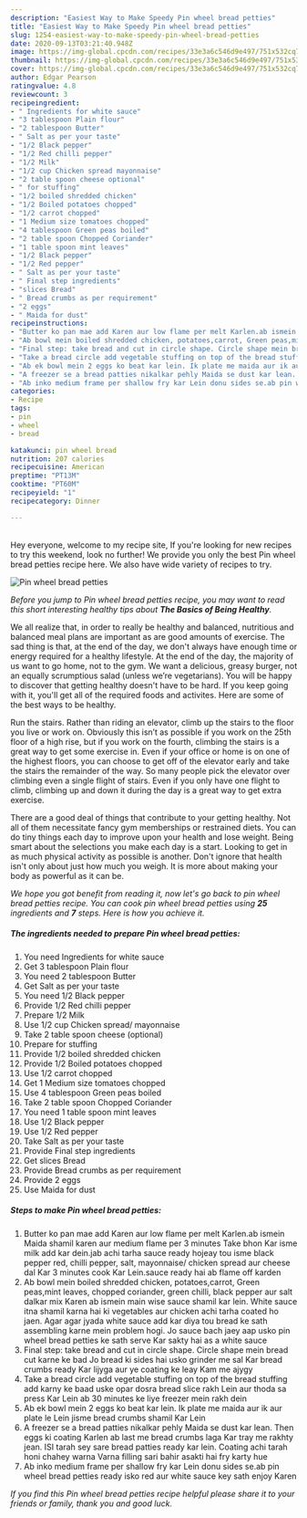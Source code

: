 ```yaml
---
description: "Easiest Way to Make Speedy Pin wheel bread petties"
title: "Easiest Way to Make Speedy Pin wheel bread petties"
slug: 1254-easiest-way-to-make-speedy-pin-wheel-bread-petties
date: 2020-09-13T03:21:40.948Z
image: https://img-global.cpcdn.com/recipes/33e3a6c546d9e497/751x532cq70/pin-wheel-bread-petties-recipe-main-photo.jpg
thumbnail: https://img-global.cpcdn.com/recipes/33e3a6c546d9e497/751x532cq70/pin-wheel-bread-petties-recipe-main-photo.jpg
cover: https://img-global.cpcdn.com/recipes/33e3a6c546d9e497/751x532cq70/pin-wheel-bread-petties-recipe-main-photo.jpg
author: Edgar Pearson
ratingvalue: 4.8
reviewcount: 3
recipeingredient:
- " Ingredients for white sauce"
- "3 tablespoon Plain flour"
- "2 tablespoon Butter"
- " Salt as per your taste"
- "1/2 Black pepper"
- "1/2 Red chilli pepper"
- "1/2 Milk"
- "1/2 cup Chicken spread mayonnaise"
- "2 table spoon cheese optional"
- " for stuffing"
- "1/2 boiled shredded chicken"
- "1/2 Boiled potatoes chopped"
- "1/2 carrot chopped"
- "1 Medium size tomatoes chopped"
- "4 tablespoon Green peas boiled"
- "2 table spoon Chopped Coriander"
- "1 table spoon mint leaves"
- "1/2 Black pepper"
- "1/2 Red pepper"
- " Salt as per your taste"
- " Final step ingredients"
- "slices Bread"
- " Bread crumbs as per requirement"
- "2 eggs"
- " Maida for dust"
recipeinstructions:
- "Butter ko pan mae add Karen aur low flame per melt Karlen.ab ismein Maida shamil karen aur medium flame per 3 minutes Take bhon Kar isme milk add kar dein.jab achi tarha sauce ready hojeay tou isme black pepper red, chilli pepper, salt, mayonnaise/ chicken spread aur cheese dal Kar 3 minutes cook Kar Lein.sauce ready hai ab flame off karden"
- "Ab bowl mein boiled shredded chicken, potatoes,carrot, Green peas,mint leaves, chopped coriander, green chilli, black pepper aur salt dalkar mix Karen ab ismein main wise sauce shamil kar lein. White sauce itna shamil karna hai ki vegetables aur chicken achi tarha coated ho jaen. Agar agar jyada white sauce add kar diya tou bread ke sath assembling karne mein problem hogi. Jo sauce bach jaey aap usko pin wheel bread petties ke sath serve Kar sakty hai as a white sauce"
- "Final step: take bread and cut in circle shape. Circle shape mein bread cut karne ke bad Jo bread ki sides hai usko grinder me sal Kar bread crumbs ready Kar lijyga aur ye coating ke leay Kam me ajygy"
- "Take a bread circle add vegetable stuffing on top of the bread stuffing add karny ke baad uske opar dosra bread slice rakh Lein aur thoda sa press Kar Lein ab 30 minutes ke liye freezer mein rakh dein"
- "Ab ek bowl mein 2 eggs ko beat kar lein. Ik plate me maida aur ik aur plate le Lein jisme bread crumbs shamil Kar Lein"
- "A freezer se a bread patties nikalkar pehly Maida se dust kar lean. Then eggs ki coating Karlen ab last me bread crumbs laga Kar tray me rakhty jean. ISI tarah sey sare bread patties ready kar lein. Coating achi tarah honi chahey warna Varna filling sari bahir asakti hai fry karty hue"
- "Ab inko medium frame per shallow fry kar Lein donu sides se.ab pin wheel bread petties ready isko red aur white sauce key sath enjoy Karen"
categories:
- Recipe
tags:
- pin
- wheel
- bread

katakunci: pin wheel bread 
nutrition: 207 calories
recipecuisine: American
preptime: "PT13M"
cooktime: "PT60M"
recipeyield: "1"
recipecategory: Dinner

---
```

<br>
Hey everyone, welcome to my recipe site, If you're looking for new recipes to try this weekend, look no further! We provide you only the best Pin wheel bread petties recipe here. We also have wide variety of recipes to try.
<br>


![Pin wheel bread petties](https://img-global.cpcdn.com/recipes/33e3a6c546d9e497/751x532cq70/pin-wheel-bread-petties-recipe-main-photo.jpg)

<i>Before you jump to Pin wheel bread petties recipe, you may want to read this short interesting healthy tips about <strong>The Basics of Being Healthy</strong>.</i>

We all realize that, in order to really be healthy and balanced, nutritious and balanced meal plans are important as are good amounts of exercise. The sad thing is that, at the end of the day, we don't always have enough time or energy required for a healthy lifestyle. At the end of the day, the majority of us want to go home, not to the gym. We want a delicious, greasy burger, not an equally scrumptious salad (unless we’re vegetarians). You will be happy to discover that getting healthy doesn't have to be hard. If you keep going with it, you'll get all of the required foods and activites. Here are some of the best ways to be healthy.

Run the stairs. Rather than riding an elevator, climb up the stairs to the floor you live or work on. Obviously this isn’t as possible if you work on the 25th floor of a high rise, but if you work on the fourth, climbing the stairs is a great way to get some exercise in. Even if your office or home is on one of the highest floors, you can choose to get off of the elevator early and take the stairs the remainder of the way. So many people pick the elevator over climbing even a single flight of stairs. Even if you only have one flight to climb, climbing up and down it during the day is a great way to get extra exercise. 

There are a good deal of things that contribute to your getting healthy. Not all of them necessitate fancy gym memberships or restrained diets. You can do tiny things each day to improve upon your health and lose weight. Being smart about the selections you make each day is a start. Looking to get in as much physical activity as possible is another. Don't ignore that health isn't only about just how much you weigh. It is more about making your body as powerful as it can be. 


<i>We hope you got benefit from reading it, now let's go back to pin wheel bread petties recipe. You can cook pin wheel bread petties using <strong>25</strong> ingredients and <strong>7</strong> steps. Here is how you achieve it.
</i>

##### The ingredients needed to prepare Pin wheel bread petties:

1. You need  Ingredients for white sauce
1. Get 3 tablespoon Plain flour
1. You need 2 tablespoon Butter
1. Get  Salt as per your taste
1. You need 1/2 Black pepper
1. Provide 1/2 Red chilli pepper
1. Prepare 1/2 Milk
1. Use 1/2 cup Chicken spread/ mayonnaise
1. Take 2 table spoon cheese (optional)
1. Prepare  for stuffing
1. Provide 1/2 boiled shredded chicken
1. Provide 1/2 Boiled potatoes chopped
1. Use 1/2 carrot chopped
1. Get 1 Medium size tomatoes chopped
1. Use 4 tablespoon Green peas boiled
1. Take 2 table spoon Chopped Coriander
1. You need 1 table spoon mint leaves
1. Use 1/2 Black pepper
1. Use 1/2 Red pepper
1. Take  Salt as per your taste
1. Provide  Final step ingredients
1. Get slices Bread
1. Provide  Bread crumbs as per requirement
1. Provide 2 eggs
1. Use  Maida for dust


##### Steps to make Pin wheel bread petties:

1. Butter ko pan mae add Karen aur low flame per melt Karlen.ab ismein Maida shamil karen aur medium flame per 3 minutes Take bhon Kar isme milk add kar dein.jab achi tarha sauce ready hojeay tou isme black pepper red, chilli pepper, salt, mayonnaise/ chicken spread aur cheese dal Kar 3 minutes cook Kar Lein.sauce ready hai ab flame off karden
1. Ab bowl mein boiled shredded chicken, potatoes,carrot, Green peas,mint leaves, chopped coriander, green chilli, black pepper aur salt dalkar mix Karen ab ismein main wise sauce shamil kar lein. White sauce itna shamil karna hai ki vegetables aur chicken achi tarha coated ho jaen. Agar agar jyada white sauce add kar diya tou bread ke sath assembling karne mein problem hogi. Jo sauce bach jaey aap usko pin wheel bread petties ke sath serve Kar sakty hai as a white sauce
1. Final step: take bread and cut in circle shape. Circle shape mein bread cut karne ke bad Jo bread ki sides hai usko grinder me sal Kar bread crumbs ready Kar lijyga aur ye coating ke leay Kam me ajygy
1. Take a bread circle add vegetable stuffing on top of the bread stuffing add karny ke baad uske opar dosra bread slice rakh Lein aur thoda sa press Kar Lein ab 30 minutes ke liye freezer mein rakh dein
1. Ab ek bowl mein 2 eggs ko beat kar lein. Ik plate me maida aur ik aur plate le Lein jisme bread crumbs shamil Kar Lein
1. A freezer se a bread patties nikalkar pehly Maida se dust kar lean. Then eggs ki coating Karlen ab last me bread crumbs laga Kar tray me rakhty jean. ISI tarah sey sare bread patties ready kar lein. Coating achi tarah honi chahey warna Varna filling sari bahir asakti hai fry karty hue
1. Ab inko medium frame per shallow fry kar Lein donu sides se.ab pin wheel bread petties ready isko red aur white sauce key sath enjoy Karen


<i>If you find this Pin wheel bread petties recipe helpful please share it to your friends or family, thank you and good luck.</i>
